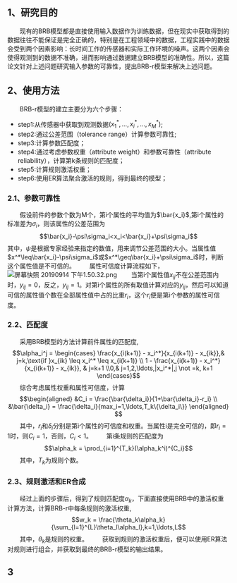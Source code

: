 ## 1、研究目的
&emsp;&emsp;现有的BRB模型都是直接使用输入数据作为训练数据，但在现实中获取得到的数据往往不能保证是完全正确的，特别是在工程领域中的数据，工程实践中的数据会受到两个因素影响：长时间工作的传感器和实际工作环境的噪声。这两个因素会使得观测到的数据不准确，进而影响通过数据建立BRB模型的准确性。所以，这篇论文针对上述问题研究输入参数的可靠性，提出BRB-r模型来解决上述问题。
## 2、使用方法
&emsp;&emsp;BRB-r模型的建立主要分为六个步骤：
- step1:从传感器中获取到观测数据$(x_1^*,\ldots,x_i^*,\ldots,x_M^*)$;
- step2:通过公差范围（tolerance range）计算参数可靠性;
- step3:计算参数匹配度；
- step4:通过考虑参数权重（attribute weight）和参数可靠性（attribute reliability），计算第k条规则的匹配度；
- step5:计算规则激活权重；
- step6:使用ER算法聚合激活的规则，得到最终的模型；
### 2.1、参数可靠性
&emsp;&emsp;假设前件的参数个数为M个，第i个属性的平均值为$\bar{x_i}$,第i个属性的标准差为$\sigma_i$，则该属性的公差范围为
$$\bar{x_i}-\psi\sigma_i<x_i<\bar{x_i}+\psi\sigma_i$$
其中，$\psi$是根据专家经验来指定的数值，用来调节公差范围的大小。当属性值$x^*\leq\bar{x_i}-\psi\sigma_i$或$x^*\geq\bar{x_i}+\psi\sigma_i$时，判断这个属性值是不可信的。
&emsp;&emsp;属性可信度计算流程如下，
![屏幕快照 20190914 下午1.50.32.png](0)
&emsp;&emsp;当第i个属性值$x_{ij}$不在公差范围内时，$y_{ij}=0$，反之，$y_{ij}=1$。对第i个属性的所有取值计算对应的$y_{ij}$，然后可以知道可信的属性值个数在全部属性值中占的比重$r_i$，这个$r_i$便是第i个参数的属性可信度。
### 2.2、匹配度
&emsp;&emsp;采用BRB模型的方法计算前件属性的匹配度,
$$\alpha_i^j = \begin{cases} \frac{x_{i(k+1)} - x_i^*}{x_{i(k+1)} - x_{ik}},& j=k,\text{if }x_{ik} \leq x_i^* \leq x_{i(k+1)} \\ 1 - \frac{x_{i(k+1)} - x_i^*}{x_{i(k+1)} - x_{ik}}, & j=k+1 \\0,& j=1,2,\ldots,|x_i^*|,j \not =k, k+1 \end{cases}$$
&emsp;&emsp;综合考虑属性权重和属性可信度，计算
$$\begin{aligned}
&C_i = \frac{\bar{\delta_i}}{1+\bar{\delta_i}-r_i} \\
&\bar{\delta_i} = \frac{\delta_i}{max_i=1,\ldots,T_k\{\delta_i\}}
\end{aligned}
$$
&emsp;&emsp;其中，$r_i$和$\delta_i$分别是第i个属性的可信度和权重。当属性i是完全可信的，即$r_i = 1$时，则$C_i=1$，否则，$C_i < 1$。
&emsp;&emsp;第i条规则的匹配度为
$$\alpha_k = \prod_{i=1}^{T_k}(\alpha_k^i)^{C_i}$$
&emsp;&emsp;其中，$T_k$为规则个数。
### 2.3、规则激活和ER合成
&emsp;&emsp;经过上面的步骤后，得到了规则匹配度$\alpha_k$，下面直接使用BRB中的激活权重计算方法，计算BRB-r中每条规则的激活权重,
$$w_k = \frac{\theta_k\alpha_k}{\sum_{l=1}^{L}\theta_l\alpha_l},k=1,\ldots,L$$
&emsp;&emsp;其中，$\theta_k$是规则的权重。
&emsp;&emsp;获取到规则的激活权重后，便可以使用ER算法对规则进行组合，并获取到最终的BRB-r模型的输出结果。
## 3
